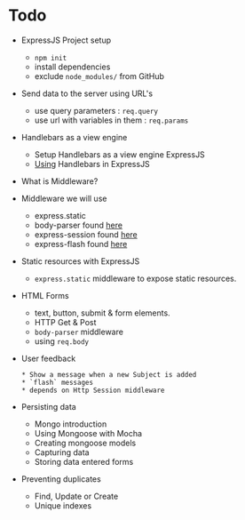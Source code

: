 # Todo

   * ExpressJS Project setup

      * `npm init`
      * install dependencies
      * exclude `node_modules/` from GitHub

   * Send data to the server using URL's

      * use query parameters : `req.query`
      * use url with variables in them : `req.params`

   * Handlebars as a view engine

        * Setup Handlebars as a view engine ExpressJS
        * [Using](https://www.npmjs.com/package/express-handlebars#basic-usage) Handlebars in ExpressJS

   * What is Middleware?

   * Middleware we will use

      * express.static
      * body-parser found [here](https://www.npmjs.com/package/body-parser#examples)
      * express-session found [here](https://www.npmjs.com/package/express-session)
      * express-flash found [here](https://www.npmjs.com/package/express-flash)

   * Static resources with ExpressJS

        * `express.static` middleware to expose static resources.

   * HTML Forms

        * text, button, submit & form elements.
        * HTTP Get & Post
        * `body-parser` middleware
        * using `req.body`

  * User feedback

        * Show a message when a new Subject is added
        * `flash` messages
        * depends on Http Session middleware

  * Persisting data

    * Mongo introduction
    * Using Mongoose with Mocha
    * Creating mongoose models
    * Capturing data
    * Storing data entered forms

  * Preventing duplicates

    * Find, Update or Create
    * Unique indexes
